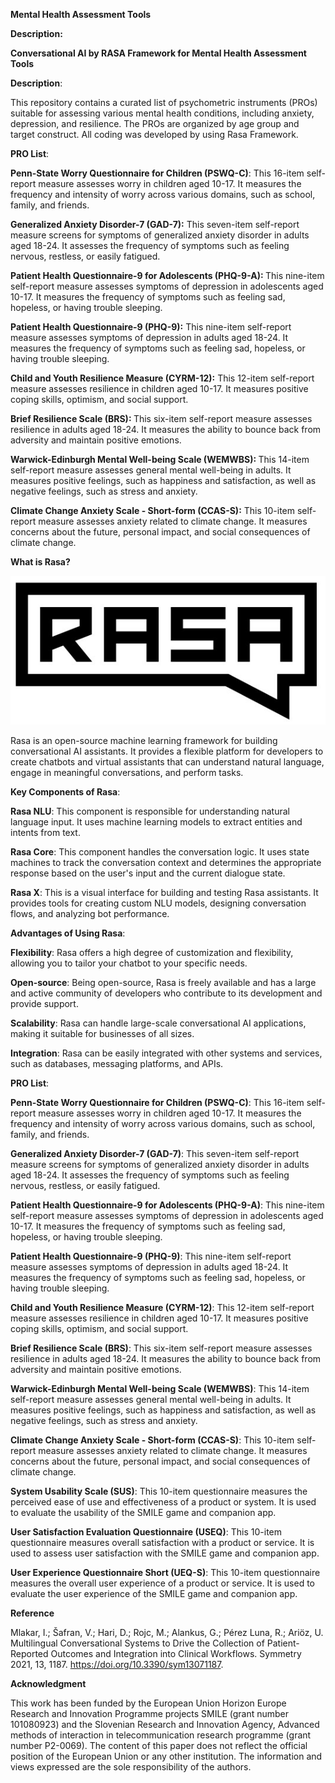 <b>Mental Health Assessment Tools</b>

<b>Description:</b>

<b>Conversational AI by RASA Framework for Mental Health Assessment Tools</b>

<b>Description</b>:

This repository contains a curated list of psychometric instruments (PROs) suitable for assessing various mental health conditions, including anxiety, depression, and resilience. The PROs are organized by age group and target construct.
All coding was developed by using Rasa Framework. 

<b>PRO List</b>:

<b>Penn-State Worry Questionnaire for Children (PSWQ-C)</b>: This 16-item self-report measure assesses worry in children aged 10-17. It measures the frequency and intensity of worry across various domains, such as school, family, and friends.

<b>Generalized Anxiety Disorder-7 (GAD-7):</b> This seven-item self-report measure screens for symptoms of generalized anxiety disorder in adults aged 18-24. It assesses the frequency of symptoms such as feeling nervous, restless, or easily fatigued.

<b>Patient Health Questionnaire-9 for Adolescents (PHQ-9-A): </b>This nine-item self-report measure assesses symptoms of depression in adolescents aged 10-17. It measures the frequency of symptoms such as feeling sad, hopeless, or having trouble sleeping.

<b>Patient Health Questionnaire-9 (PHQ-9):</b> This nine-item self-report measure assesses symptoms of depression in adults aged 18-24. It measures the frequency of symptoms such as feeling sad, hopeless, or having trouble sleeping.

<b>Child and Youth Resilience Measure (CYRM-12):</b> This 12-item self-report measure assesses resilience in children aged 10-17. It measures positive coping skills, optimism, and social support.

<b>Brief Resilience Scale (BRS): </b>This six-item self-report measure assesses resilience in adults aged 18-24. It measures the ability to bounce back from adversity and maintain positive emotions.

<b>Warwick-Edinburgh Mental Well-being Scale (WEMWBS): </b>This 14-item self-report measure assesses general mental well-being in adults. It measures positive feelings, such as happiness and satisfaction, as well as negative feelings, such as stress and anxiety.

<b>Climate Change Anxiety Scale - Short-form (CCAS-S):</b> This 10-item self-report measure assesses anxiety related to climate change. It measures concerns about the future, personal impact, and social consequences of climate change.

<b>What is Rasa?</b>

<img src="https://github.com/HUMADEX/SMILE-PRO-Chatbot/blob/main/docs/rasa_logo.jpg" alt="Rasa Logo">

Rasa is an open-source machine learning framework for building conversational AI assistants. It provides a flexible platform for developers to create chatbots and virtual assistants that can understand natural language, engage in meaningful conversations, and perform tasks.

<b>Key Components of Rasa</b>:

<b>Rasa NLU</b>: This component is responsible for understanding natural language input. It uses machine learning models to extract entities and intents from text.

<b>Rasa Core</b>: This component handles the conversation logic. It uses state machines to track the conversation context and determines the appropriate response based on the user's input and the current dialogue state.

<b>Rasa X</b>: This is a visual interface for building and testing Rasa assistants. It provides tools for creating custom NLU models, designing conversation flows, and analyzing bot performance.

<b>Advantages of Using Rasa</b>:

<b>Flexibility</b>: Rasa offers a high degree of customization and flexibility, allowing you to tailor your chatbot to your specific needs.

<b>Open-source</b>: Being open-source, Rasa is freely available and has a large and active community of developers who contribute to its development and provide support.

<b>Scalability</b>: Rasa can handle large-scale conversational AI applications, making it suitable for businesses of all sizes.

<b>Integration</b>: Rasa can be easily integrated with other systems and services, such as databases, messaging platforms, and APIs.


<b>PRO List</b>:

<b>Penn-State Worry Questionnaire for Children (PSWQ-C)</b>: This 16-item self-report measure assesses worry in children aged 10-17. It measures the frequency and intensity of worry across various domains, such as school, family, and friends.

<b>Generalized Anxiety Disorder-7 (GAD-7)</b>: This seven-item self-report measure screens for symptoms of generalized anxiety disorder in adults aged 18-24. It assesses the frequency of symptoms such as feeling nervous, restless, or easily fatigued.

<b>Patient Health Questionnaire-9 for Adolescents (PHQ-9-A)</b>: This nine-item self-report measure assesses symptoms of depression in adolescents aged 10-17. It measures the frequency of symptoms such as feeling sad, hopeless, or having trouble sleeping.

<b>Patient Health Questionnaire-9 (PHQ-9)</b>: This nine-item self-report measure assesses symptoms of depression in adults aged 18-24. It measures the frequency of symptoms such as feeling sad, hopeless, or having trouble sleeping.

<b>Child and Youth Resilience Measure (CYRM-12)</b>: This 12-item self-report measure assesses resilience in children aged 10-17. It measures positive coping skills, optimism, and social support.

<b>Brief Resilience Scale (BRS)</b>: This six-item self-report measure assesses resilience in adults aged 18-24. It measures the ability to bounce back from adversity and maintain positive emotions.

<b>Warwick-Edinburgh Mental Well-being Scale (WEMWBS)</b>: This 14-item self-report measure assesses general mental well-being in adults. It measures positive feelings, such as happiness and satisfaction, as well as negative feelings, such as stress and anxiety.

<b>Climate Change Anxiety Scale - Short-form (CCAS-S)</b>: This 10-item self-report measure assesses anxiety related to climate change. It measures concerns about the future, personal impact, and social consequences of climate change.

<b>System Usability Scale (SUS)</b>: This 10-item questionnaire measures the perceived ease of use and effectiveness of a product or system. It is used to evaluate the usability of the SMILE game and companion app.

<b>User Satisfaction Evaluation Questionnaire (USEQ)</b>: This 10-item questionnaire measures overall satisfaction with a product or service. It is used to assess user satisfaction with the SMILE game and companion app.

<b>User Experience Questionnaire Short (UEQ-S)</b>: This 10-item questionnaire measures the overall user experience of a product or service. It is used to evaluate the user experience of the SMILE game and companion app.

<b>Reference</b>

Mlakar, I.; Šafran, V.; Hari, D.; Rojc, M.; Alankus, G.; Pérez Luna, R.; Ariöz, U. Multilingual Conversational Systems to Drive the Collection of Patient-Reported Outcomes and Integration into Clinical Workflows. Symmetry 2021, 13, 1187. https://doi.org/10.3390/sym13071187. 

<b>Acknowledgment</b>

This work has been funded by the European Union Horizon Europe Research and Innovation Programme projects SMILE (grant number 101080923) and the Slovenian Research and Innovation Agency, Advanced methods of interaction in telecommunication research programme (grant number P2-0069). The content of this paper does not reflect the official position of the European Union or any other institution. The information and views expressed are the sole responsibility of the authors.
